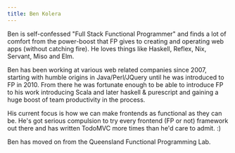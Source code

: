 ```yaml
---
title: Ben Kolera
---
```


Ben is self-confessed "Full Stack Functional Programmer" and finds a lot of comfort from the power-boost that FP gives to creating and operating web apps (without catching fire). He loves things like Haskell, Reflex, Nix, Servant, Miso and Elm. 

Ben has been working at various web related companies since 2007, starting with humble origins in Java/Perl/JQuery until he was introduced to FP in 2010. From there he was fortunate enough to be able to introduce FP to his work introducing Scala and later haskell & purescript and gaining a huge boost of team productivity in the process.

His current focus is how we can make frontends as functional as they can be. He's got serious compulsion to try every frontend (FP or not) framework out there and has written TodoMVC more times than he'd care to admit. :)

Ben has moved on from the Queensland Functional Programming Lab.

